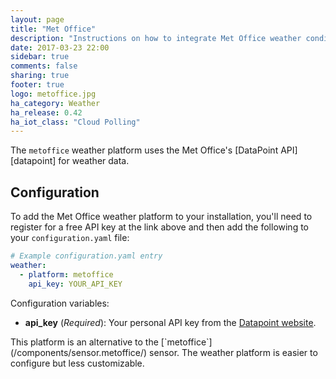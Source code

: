 ```yaml
---
layout: page
title: "Met Office"
description: "Instructions on how to integrate Met Office weather conditions into Home Assistant."
date: 2017-03-23 22:00
sidebar: true
comments: false
sharing: true
footer: true
logo: metoffice.jpg
ha_category: Weather
ha_release: 0.42
ha_iot_class: "Cloud Polling"
---
```


The `metoffice` weather platform uses the Met Office's [DataPoint API][datapoint] for weather data.

## Configuration

To add the Met Office weather platform to your installation, you'll need to register for a free API key at the link above and then add the following to your `configuration.yaml` file:

```yaml
# Example configuration.yaml entry
weather:
  - platform: metoffice
    api_key: YOUR_API_KEY
```

Configuration variables:

- **api_key** (*Required*): Your personal API key from the [Datapoint website](http://www.metoffice.gov.uk/datapoint).

<p class='note'>
This platform is an alternative to the [`metoffice`](/components/sensor.metoffice/) sensor.
The weather platform is easier to configure but less customizable.
</p>

